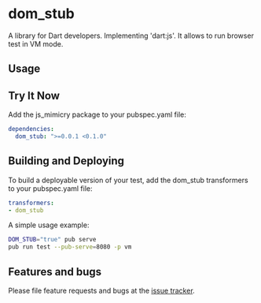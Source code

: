 # dom_stub

A library for Dart developers.
Implementing 'dart:js'. It allows to run browser test in VM mode.

## Usage


Try It Now
-----------
Add the js_mimicry package to your pubspec.yaml file:

```yaml
dependencies:
  dom_stub: ">=0.0.1 <0.1.0"
```

Building and Deploying
----------------------

To build a deployable version of your test, add the dom_stub transformers to your
pubspec.yaml file:

```yaml
transformers:
- dom_stub
```

A simple usage example:

```bash
DOM_STUB="true" pub serve
pub run test --pub-serve=8080 -p vm
```

## Features and bugs

Please file feature requests and bugs at the [issue tracker][tracker].

[tracker]: https://github.com/DisDis/dom_stub/issues
